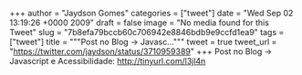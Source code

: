 
+++
author = "Jaydson Gomes"
categories = ["tweet"]
date = "Wed Sep 02 13:19:26 +0000 2009"
draft = false
image = "No media found for this Tweet"
slug = "7b8efa79bccb60c706942e8846bdb9e9ccfd1ea9"
tags = ["tweet"]
title = """Post no Blog -&gt; Javasc..."""
tweet = true
tweet_url = "https://twitter.com/jaydson/status/3710959389"
+++
Post no Blog -&gt; Javascript e Acessibilidade: http://tinyurl.com/l3jl4n
